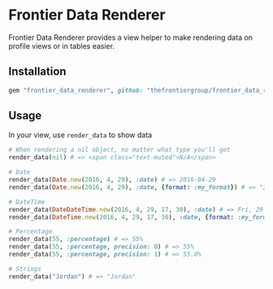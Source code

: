 # Frontier Data Renderer

Frontier Data Renderer provides a view helper to make rendering data on profile views or in tables easier.

## Installation

```ruby
gem "frontier_data_renderer", github: "thefrontiergroup/frontier_data_renderer"
```

## Usage

In your view, use `render_data` to show data

```ruby
# When rendering a nil object, no matter what type you'll get
render_data(nil) # => <span class="text-muted">N/A</span>

# Date
render_data(Date.new(2016, 4, 29), :date) # => 2016-04-29
render_data(Date.new(2016, 4, 29), :date, {format: :my_format}) # => "29/4/2016"

# DateTime
render_data(DateDateTime.new(2016, 4, 29, 17, 30), :date) # => Fri, 29 April 2016 17:30:00 +0000
render_data(DateTime.new(2016, 4, 29, 17, 30), :date, {format: :my_format}) # => "29/4/2016 5:30PM"

# Percentage
render_data(55, :percentage) # => 55%
render_data(55, :percentage, precision: 0) # => 55%
render_data(55, :percentage, precision: 1) # => 55.0%

# Strings
render_data("Jordan") # => "Jordan"
